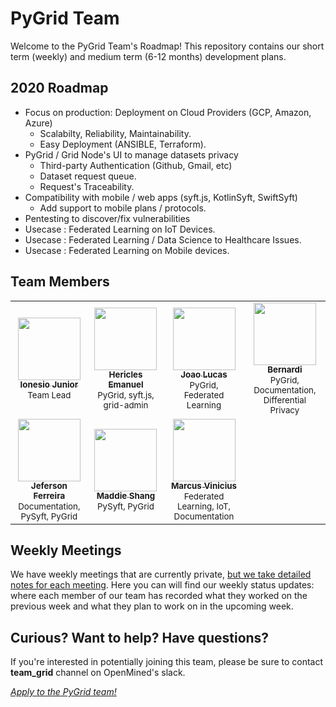 # PyGrid Team

Welcome to the PyGrid Team's Roadmap! This repository contains our short term (weekly) and medium term (6-12 months) development plans.

## 2020 Roadmap

- Focus on production: Deployment on Cloud Providers (GCP, Amazon, Azure)
    - Scalabilty, Reliability, Maintainability.
    - Easy Deployment (ANSIBLE, Terraform).
- PyGrid / Grid Node's UI to manage datasets privacy
    - Third-party Authentication (Github, Gmail, etc)
    - Dataset request queue.
    - Request's Traceability.
- Compatibility with mobile / web apps (syft.js, KotlinSyft, SwiftSyft)
    - Add support to mobile plans / protocols.
- Pentesting to discover/fix vulnerabilities
- Usecase : Federated Learning on IoT Devices.
- Usecase : Federated Learning / Data Science to Healthcare Issues.
- Usecase : Federated Learning on Mobile devices.


## Team Members

<table>
  <tr>
    <td align="center">
      <a href="https://github.com/IonesioJunior">
        <img src="https://avatars1.githubusercontent.com/u/26658472?s=460&v=4" width="100px;" alt="">
        <br /><sub><b>Ionesio Junior</b></sub></a><br />
        <sub>Team Lead</sub>
      </a>
    </td>
    <td align="center">
      <a href="https://github.com/hericlesme">
        <img src="https://avatars1.githubusercontent.com/u/30700596?s=460&v=4" width="100px;" alt="">
        <br /><sub><b>Hericles Emanuel</b></sub></a><br />
        <sub>PyGrid, syft.js, grid-admin</sub>
      </a>
    </td>
    <td align="center">
      <a href="https://github.com/joaolcaas">
        <img src="https://avatars3.githubusercontent.com/u/23393117?s=460&v=4" width="100px;" alt="">
        <br /><sub><b>Joao Lucas</b></sub></a><br />
        <sub>PyGrid, Federated Learning</sub>
      </a>
    </td>
    <td align="center">
      <a href="https://github.com/Benardi">
        <img src="https://avatars1.githubusercontent.com/u/9937551?s=460&v=4" width="100px;" alt="">
        <br /><sub><b>Bernardi</b></sub></a><br />
        <sub>PyGrid, Documentation, Differential Privacy</sub>
      </a>
    </td>
  </tr>
  <tr>
    <td align="center">
      <a href="https://github.com/jefersonf">
        <img src="https://avatars3.githubusercontent.com/u/3049540?s=460&v=4" width="100px;" alt="">
        <br /><sub><b>Jeferson Ferreira</b></sub></a><br />
        <sub>Documentation, PySyft, PyGrid</sub>
      </a>
    </td>
    <td align="center">
      <a href="https://github.com/Prtfw">
        <img src="https://avatars1.githubusercontent.com/u/13193437?v=4" width="100px;" alt="">
        <br /><sub><b>Maddie Shang</b></sub></a><br />
        <sub>PySyft, PyGrid</sub>
      </a>
    </td>
    <td align="center">
      <a href="https://github.com/marcusvlc">
        <img src="https://avatars1.githubusercontent.com/u/25506278?s=460&v=4" width="100px;" alt="">
        <br /><sub><b>Marcus Vinicius</b></sub></a><br />
        <sub>Federated Learning, IoT, Documentation</sub>
      </a>
    </td>
  </tr>
</table>

## Weekly Meetings

We have weekly meetings that are currently private, [but we take detailed notes for each meeting](./meetings). Here you can will find our weekly status updates: where each member of our team has recorded what they worked on the previous week and what they plan to work on in the upcoming week.


## Curious? Want to help? Have questions?

If you're interested in potentially joining this team, please be sure to contact **team_grid** channel on OpenMined's slack.

*[Apply to the PyGrid team!](https://docs.google.com/forms/d/e/1FAIpQLSfPWP4Kgo4704yJdSbqX_ajX16bHrKVcOhIZASapyK3FC2Mdw/viewform?usp=sf_link)*